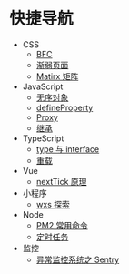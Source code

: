 # 快捷导航

- CSS
  - [BFC](/blog/css/bfc.md)
  - [渐弱页面](/blog/css/reduced-motion.md)
  - [Matirx 矩阵](/blog/css/matirx.md)
- JavaScript
  - [无序对象](/blog/js/disorder-object.md)
  - [defineProperty](/blog/js/defineProperty.md)
  - [Proxy](/blog/js/proxy.md)
  - [继承](/blog/js/extends.md)
- TypeScript
  - [type 与 interface](/blog/ts/types-or-interfaces.md)
  - [重载](/blog/ts/overload.md)
- Vue
  - [nextTick 原理](/blog/vue/nextTick.md)
- 小程序
  - [wxs 探索](/blog/wx/wxs.md)
- Node
  - [PM2 常用命令](/blog/node/pm2.md)
  - [定时任务](/blog/node/schedule.md)
- 监控
  - [异常监控系统之 Sentry](/blog/monitor/sentry.md)
